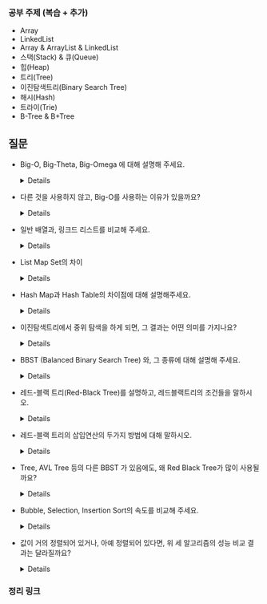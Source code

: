 ### 공부 주제 (복습 + 추가)

- Array
- LinkedList
- Array & ArrayList & LinkedList
- 스택(Stack) & 큐(Queue)
- 힙(Heap)
- 트리(Tree)
- 이진탐색트리(Binary Search Tree)
- 해시(Hash)
- 트라이(Trie)
- B-Tree & B+Tree

## 질문

- Big-O, Big-Theta, Big-Omega 에 대해 설명해 주세요.

    <details>
    학계에서 Big-O는 시간의 상한, Big-Omega는 등가 혹은 하한, Big-Theta는 앞선 두개를 만족하는 경우.<br>
    하지만 실무에서는 Big-O를 Big-Theta와 같이 쓴다. <br>
    https://velog.io/@wan088/%EC%8B%9C%EA%B0%84-%EB%B3%B5%EC%9E%A1%EB%8F%84-big-O-big-big-
    </details>

- 다른 것을 사용하지 않고, Big-O를 사용하는 이유가 있을까요?

    <details>
    알고리즘의 최악의 경우에 대응해야되기 때문이다.<br>
    알고리즘이 수행되는 동안 최악의 경우가 있을 수 있기 때문에 이에 대응하기 위해서 Big-O를 주로 사용한다.
    </details>


- 일반 배열과, 링크드 리스트를 비교해 주세요.

    <details>
    일반 배열은 연속적인 메모리 공간상에 있으며 인덱스를 이용한 접근이 O(1)로 빠르다. <br>
    하지만 삽입과 삭제연산의 경우 배열의 데이터를 이동시켜야 하기 때문에 O(N)의 시간으로 수행된다. <br>
    링크드 리스트는 연속적인 메모리 공간에 존재하지 않고 포인터로 연결되어 있기 때문에 노드를 순차적으로 접근해야한다. <br>
    하지만 배열과 달리 크기에 대한 제약이 없다. 또한 삽입,삭제 연산이 O(1)의 시간으로 수행된다.
    </details>

- List Map Set의 차이

    <details>
    List - 순서와 중복이 있는 자료구조<br>
    Map - 키와 데이터를 같이 저장할 수 있는 자료구조<br>
    Set - 순서없고 중복이 존재할 수 없는 자료구조<br>
    https://velog.io/@esun1903/%EC%9E%90%EB%A3%8C%EA%B5%AC%EC%A1%B0-List-Map-Set%EC%9D%98-%ED%8A%B9%EC%A7%95%EA%B3%BC-%EC%B0%A8%EC%9D%B4%EC%A0%90
    </details>

- Hash Map과 Hash Table의 차이점에 대해 설명해주세요.

    <details>
    <br>
    동기화 지원 여부와 null 값 허용 여부의 차이가 있습니다.
    <br><br>
    해시 테이블(Hash Table)
    <br>
    병렬 처리를 할 때 (동기화를 고려해야 하는 상황) Thread-safe 하다.<br>
    Null 값을 허용하지 않는다.<br><br>

    해시 맵(Hash Map)
    <br>
    병렬 처리를 하지 않을 때 (동기화를 고려하지 않는 상황) Thread-safe하지 않는다.<br>
    Null 값을 허용한다.
    </details>

- 이진탐색트리에서 중위 탐색을 하게 되면, 그 결과는 어떤 의미를 가지나요?

    <details>
    이진탐색트리의 정렬된 순서를 읽을 수 있다.
    </details>

- BBST (Balanced Binary Search Tree) 와, 그 종류에 대해 설명해 주세요.
    <details>
    균형이진탐색트리<br>
    이진탐색트리의 단점을 보완한 트리로 편향트리가 발생하지 않도록 삽입 혹은 삭제할때 높이의 균형을 유지하는 트리이다. <br>
    그 종류로는 AVL, red-black tree, B트리, B+ 트리 등이 있다.
    </details>

- 레드-블랙 트리(Red-Black Tree)를 설명하고, 레드블랙트리의 조건들을 말하시오.
    <details>
    레드-블랙 트리는 자가 균형 이진 탐색 트리이다. <br>
    레드-블랙 트리는 다음과 같은 조건들을 만족한다.<br>
    1. 모든 노드는 빨간색 혹은 검은색이다.
    2. 루트 노드는 검은색이다.
    3. 모든 리프 노드(NIL)들은 검은색이다. (NIL : null leaf, 자료를 갖지 않고 트리의 끝을 나타내는 노드)
    4. 빨간색 노드의 자식은 검은색이다. == No Double Red(빨간색 노드가 연속으로 나올 수 없다)
    5. 모든 리프 노드에서 Black Depth는 같다. == 리프노드에서 루트 노드까지 가는 경로에서 만나는 검은색 노드의 개수가 같다.
    </details>


- 레드-블랙 트리의 삽입연산의 두가지 방법에 대해 말하시오.
    <details>
    Restructuring - 삼촌노드(부모의 형제)가 검은색일경우<br>
    Recoloring - 삼촌노드(부모의 형제)가 빨간색일경우<br>
    https://code-lab1.tistory.com/62
    </details>

- Tree, AVL Tree 등의 다른 BBST 가 있음에도, 왜 Red Black Tree가 많이 사용될까요?
    <details>
    Red Black Tree<br>
    - 삽입, 삭제 작업 시 균형을 맞추기 위한 작업 횟수가 적다.
    - 각 노드당 색깔을 표현하는 데 단 1bit의 저장공간만 필요하다.
    - 언제 회전에 의해 균형을 잡아햐 하는지가 쉽게 판별된다.
    - 이진 탐색 트리의 함수를 거의 그대로 사용한다.


- Bubble, Selection, Insertion Sort의 속도를 비교해 주세요.
    <details>
    시간복잡도는 모두 O(n^2)
    </details>
  
- 값이 거의 정렬되어 있거나, 아예 정렬되어 있다면, 위 세 알고리즘의 성능 비교 결과는 달라질까요?
    <details>
    [image]
    Selection sort는 정렬되어있을 시 비교연산만 하기 때문 O(n)의 시간복잡도를 가진다.<br>
    ![image](https://gmlwjd9405.github.io/images/algorithm-selection-sort/sort-time-complexity.png)
    출처:https://gmlwjd9405.github.io/2018/05/06/algorithm-selection-sort.html
    </details>

### 정리 링크
